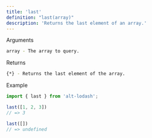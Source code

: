 ```yaml
---
title: 'last'
definition: "last(array)"
description: 'Returns the last element of an array.'
---
```


<p class="pl-2 mb-2 text-violet-700 font-semibold">Arguments</p>

```bash
array - The array to query.
```

<p class="pl-2 mb-2 text-violet-700 font-semibold">Returns</p>

```bash
{*} - Returns the last element of the array.
```

<p class="pl-2 mb-2 text-violet-700 font-semibold">Example</p>

```ts
import { last } from 'alt-lodash';

last([1, 2, 3])
// => 3

last([])
// => undefined
```
